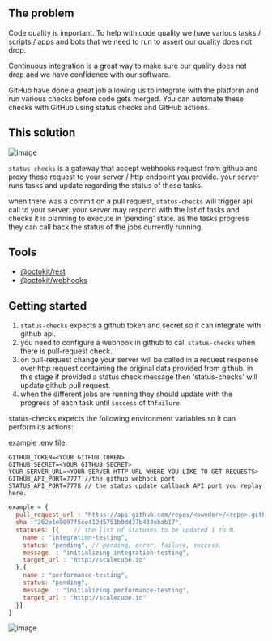 ## The problem

Code quality is important. To help with code quality we have various tasks / scripts / apps and bots that we need to run to assert our quality does not drop.

Continuous integration is a great way to make sure our quality does not drop and we have confidence with our software.

GitHub have done a great job allowing us to integrate with the platform and run various checks before code gets merged. 
You can automate these checks with GitHub using status checks and GitHub actions.

## This solution

![image](https://user-images.githubusercontent.com/1706296/70527292-38a8a280-1b54-11ea-9eff-7401614c4c42.png)

`status-checks` is a gateway that accept webhooks request from github and proxy these request to your server / http endpoint you provide.
your server runs tasks and update regarding the status of these tasks.

when there was a commit on a pull request, `status-checks` will trigger api call to your server.
your server may respond with the list of tasks and checks it is planning to execute in 'pending' state.
as the tasks progress they can call back the status of the jobs currently running.

## Tools

- [@octokit/rest](https://github.com/octokit/rest.js)
- [@octokit/webhooks](https://github.com/octokit/webhooks.js)

## Getting started
1. `status-checks` expects a github token and secret so it can integrate with github api.
2. you need to configure a webhook in github to call `status-checks` when there is pull-request check.
3. on pull-request change your server will be called in a request response over http request containing the original data provided from github.
   in this stage if provided a status check message then 'status-checks' will update github pull request.
4. when the different jobs are running they should update with the progress of each task until `success` of th`failure`.

status-checks expects the following environment variables so it can perform its actions:

example .env file:


```
GITHUB_TOKEN=<YOUR GITHUB TOKEN>
GITHUB_SECRET=<YOUR GITHUB SECRET>
YOUR_SERVER_URL=<YOUR SERVER HTTP URL WHERE YOU LIKE TO GET REQUESTS>
GITHUB_API_PORT=7777 //the github webhock port
STATUS_API_PORT=7778 // the status update callback API port you replay here.

```

```javascript
example = {
  pull_request_url : "https://api.github.com/repos/<ownder>/<repo>.github.io/pulls/<PR NUM>",
  sha :"262e1e9097f5ce412d5751b0dd37b434ebab17",
  statuses: [{    // the list of statuses to be updated 1 to N.
    name : "integration-testing",
    status: "pending", // pending, error, failure, success.
    message  : "initializing integration-testing",
    target_url : "http://scalecube.io"
  },{
    name : "performance-testing",
    status: "pending",
    message  : "initializing performance-testing",
    target_url : "http://scalecube.io"
  }]
}
```

![image](https://user-images.githubusercontent.com/1706296/70513398-32a5c800-1b3a-11ea-9813-9c7f876117a0.png)
